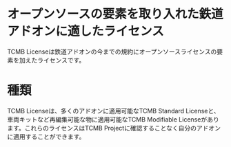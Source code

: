 # オープンソースの要素を取り入れた鉄道アドオンに適したライセンス
TCMB Licenseは鉄道アドオンの今までの規約にオープンソースライセンスの要素を加えたライセンスです。
# 種類
TCMB Licenseは、多くのアドオンに適用可能なTCMB Standard Licenseと、車両キットなど再編集可能な物に適用可能なTCMB Modifiable Licenseがあります。これらのライセンスはTCMB Projectに確認することなく自分のアドオンに適用することができます。
